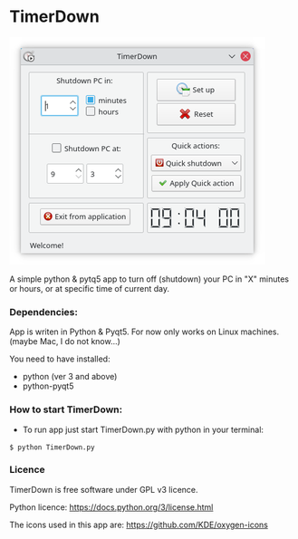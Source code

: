 # TimerDown

![Timer-Down.png](https://raw.githubusercontent.com/Pyntux/TimerDown/main/Timer-Down.png)

A simple python &amp; pytq5 app to turn off (shutdown) your PC in "X" minutes or hours, or at specific time of current day.


### Dependencies:

App is writen in Python & Pyqt5. For now only works on Linux machines. (maybe Mac, I do not know...)
 
   You need to have installed:
 
   * python (ver 3 and above)
   * python-pyqt5
   
### How to start TimerDown:

- To run app just start TimerDown.py with python in your terminal:

```
$ python TimerDown.py
```

### Licence

TimerDown is free software under GPL v3 licence.

Python licence: https://docs.python.org/3/license.html

The icons used in this app are: https://github.com/KDE/oxygen-icons

